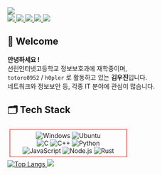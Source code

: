 
<!--
# d0razi's Archive <a href="https://d0razi.notion.site/d0razi-s-Notion-b142c35828bd463088e6f7a33eba3db8" target='_blank'><img src="https://img.shields.io/badge/BLOG-FFFFFF?style=flat-square&logo=Notion&logoColor=000000"/></a>

**d0razi/d0razi** is a ✨ _special_ ✨ repository because its `README.md` (this file) appears on your GitHub profile.

Here are some ideas to get you started:

- 🔭 I’m currently working on ...
- 🌱 I’m currently learning ...
- 👯 I’m looking to collaborate on ...
- 🤔 I’m looking for help with ...
- 💬 Ask me about ...
- 📫 How to reach me: ...
- 😄 Pronouns: ...
- ⚡ Fun fact: ...
![d0razi's GitHub stats](https://github-readme-stats.vercel.app/api?username=d0razi&show_icons=true&theme=dark)
---
-->


<img src="https://capsule-render.vercel.app/api?type=waving&color=0:4D55FF,49:E6B0FF,100:FFB8FF&height=250&section=header&text=👻Woojin%20Kim👻&fontSize=80&fontColor=FFF4FF&fontAlignY=40&animation=twinkling&desc=h0pler&descAlign=72"/>

<div>
    <a href="https://github.com/h0pler">    
    <img src="https://img.shields.io/badge/Github-5F5F5F?style=flat-square&logo=Github&logoColor=white"/>
    </a>
    <a href="https://h0pler.tistory.com">
        <img src="https://img.shields.io/badge/Tistory-EB531F?style=flat-square&logo=Tistory&logoColor=white"/>
    </a>
    <a href="https://www.instagram.com/dword_ptr_ds">
        <img src="https://img.shields.io/badge/Instagram-E4405F?style=flat-square&logo=Instagram&logoColor=white"/>
    </a>
    <a href="https://t.me/kwj0952">
        <img src="https://img.shields.io/badge/Telegram-26A5E4?style=flat-square&logo=Telegram&logoColor=white"/>
    </a>
    <a href="mailto:kimwoojinside2+github@gmail.com">
        <img src="https://img.shields.io/badge/Gmail-EA4335?style=flat-square&logo=Gmail&logoColor=white"/>
    </a>
</div>

## 👋 Welcome
**안녕하세요 !** <br>
선린인터넷고등학교 정보보호과에 재학중이며, <br>
`totoro0952` / `h0pler` 로 활동하고 있는 **김우진**입니다. <br>
네트워크와 정보보안 등, 각종 IT 분야에 관심이 많습니다. <br>

## 🗂️ Tech Stack
<div align="center" style="display: flex;">
    <div style="display: inline; width: 50%; height: fit-content; margin: 5px; padding: 5px; border: 1px solid red">
        <img src="https://img.shields.io/badge/Windows-0078D6?style=for-the-badge&logo=windows&logoColor=white"  alt="Windows">
        <img src="https://img.shields.io/badge/Ubuntu-E95420?style=for-the-badge&logo=ubuntu&logoColor=white" alt="Ubuntu">    <br>
        <img src="https://img.shields.io/badge/C-00599C?style=for-the-badge&logo=c&logoColor=white"  alt="C">
        <img src="https://img.shields.io/badge/C%2B%2B-00599C?style=for-the-badge&logo=c%2B%2B&logoColor=white"  alt="C++">
        <img src="https://img.shields.io/badge/Python-3776AB?style=for-the-badge&logo=python&logoColor=white" alt="Python">    <br>
        <img src="https://img.shields.io/badge/JavaScript-F7DF1E?style=for-the-badge&logo=JavaScript&logoColor=white" alt="JavaScript">
        <img src="https://img.shields.io/badge/Node.js-43853D?style=for-the-badge&logo=node.js&logoColor=white" alt="Node.js">
        <img src="https://img.shields.io/badge/Rust-000000?style=for-the-badge&logo=rust&logoColor=white" alt="Rust">
    </div>
</div>
<a href="https://github.com/anuraghazra/github-readme-stats">
            <img src="https://github-readme-stats.vercel.app/api/top-langs/?username=h0pler" alt="Top Langs">
        </a>

<img src="https://capsule-render.vercel.app/api?type=waving&color=0:4D55FF,49:E6B0FF,100:FFB8FF&eight=100&section=footer&desc=😁&descAlign=2&descAlignY=86&animation=blinking"/>
